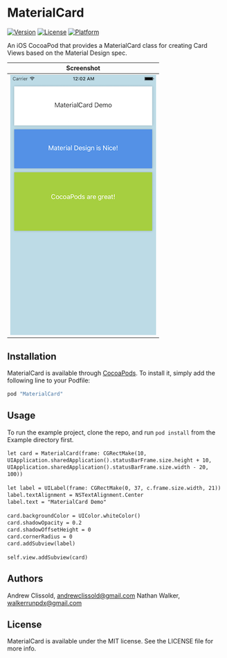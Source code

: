 # MaterialCard

[![Version](https://img.shields.io/cocoapods/v/MaterialCard.svg?style=flat)](http://cocoapods.org/pods/MaterialCard)
[![License](https://img.shields.io/cocoapods/l/MaterialCard.svg?style=flat)](http://cocoapods.org/pods/MaterialCard)
[![Platform](https://img.shields.io/cocoapods/p/MaterialCard.svg?style=flat)](http://cocoapods.org/pods/MaterialCard)

An iOS CocoaPod that provides a MaterialCard class for creating Card Views based on the Material Design spec.

| Screenshot |
| :---: |
| ![Sample1](screenshots/1.png) |

## Installation

MaterialCard is available through [CocoaPods](http://cocoapods.org). To install
it, simply add the following line to your Podfile:

```ruby
pod "MaterialCard"
```

## Usage

To run the example project, clone the repo, and run `pod install` from the Example directory first.

```
let card = MaterialCard(frame: CGRectMake(10, UIApplication.sharedApplication().statusBarFrame.size.height + 10, UIApplication.sharedApplication().statusBarFrame.size.width - 20, 100))

let label = UILabel(frame: CGRectMake(0, 37, c.frame.size.width, 21))
label.textAlignment = NSTextAlignment.Center
label.text = "MaterialCard Demo"

card.backgroundColor = UIColor.whiteColor()
card.shadowOpacity = 0.2
card.shadowOffsetHeight = 0
card.cornerRadius = 0
card.addSubview(label)

self.view.addSubview(card)

```


## Authors

Andrew Clissold, andrewclissold@gmail.com
Nathan Walker, walkerrunpdx@gmail.com

## License

MaterialCard is available under the MIT license. See the LICENSE file for more info.
